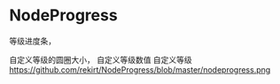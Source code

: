 # NodeProgress
等级进度条，

自定义等级的圆圈大小，
自定义等级数值
自定义等级
https://github.com/rekirt/NodeProgress/blob/master/nodeprogress.png
